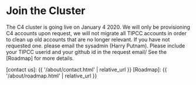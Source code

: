 # Join the Cluster

The C4 cluster is going live on January 4 2020. We will only be provisioning C4 accounts upon request, we will not migrate all TIPCC accounts in order to clean up old accounts that are no longer relevant. If you have not requested one. please email the sysadmin (Harry Putnam). Please include your TIPCC userid and your github id in the request email/  See the [Roadmap] for more details.

[contact us]: {{ '/about/contact.html' | relative_url }}
[Roadmap]: {{ '/about/roadmap.html' | relative_url }}
